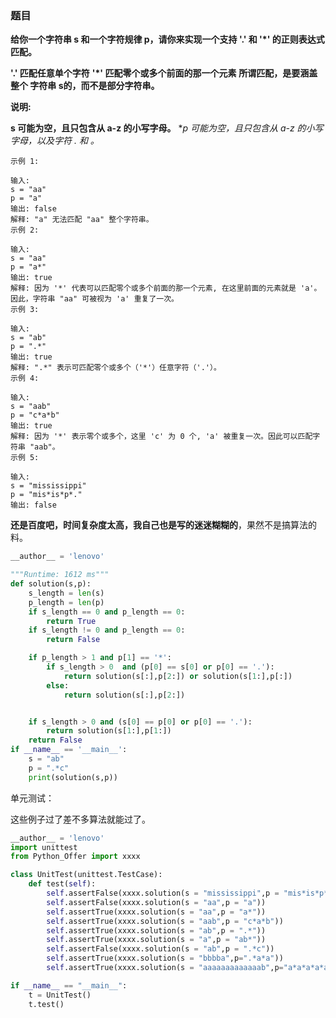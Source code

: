 ### 题目

**给你一个字符串 s 和一个字符规律 p，请你来实现一个支持 '.' 和 '*' 的正则表达式匹配。**

**'.' 匹配任意单个字符**
**'*' 匹配零个或多个前面的那一个元素**
**所谓匹配，是要涵盖 整个 字符串 s的，而不是部分字符串。**

**说明:**

**s 可能为空，且只包含从 a-z 的小写字母。**
**p 可能为空，且只包含从 a-z 的小写字母，以及字符 . 和 *。**

```
示例 1:

输入:
s = "aa"
p = "a"
输出: false
解释: "a" 无法匹配 "aa" 整个字符串。
示例 2:

输入:
s = "aa"
p = "a*"
输出: true
解释: 因为 '*' 代表可以匹配零个或多个前面的那一个元素, 在这里前面的元素就是 'a'。因此，字符串 "aa" 可被视为 'a' 重复了一次。
示例 3:

输入:
s = "ab"
p = ".*"
输出: true
解释: ".*" 表示可匹配零个或多个（'*'）任意字符（'.'）。
示例 4:

输入:
s = "aab"
p = "c*a*b"
输出: true
解释: 因为 '*' 表示零个或多个，这里 'c' 为 0 个, 'a' 被重复一次。因此可以匹配字符串 "aab"。
示例 5:

输入:
s = "mississippi"
p = "mis*is*p*."
输出: false
```



**还是百度吧，时间复杂度太高，我自己也是写的迷迷糊糊的**，果然不是搞算法的料。

```python
__author__ = 'lenovo'

"""Runtime: 1612 ms"""
def solution(s,p):
    s_length = len(s)
    p_length = len(p)
    if s_length == 0 and p_length == 0:
        return True
    if s_length != 0 and p_length == 0:
        return False

    if p_length > 1 and p[1] == '*':
        if s_length > 0  and (p[0] == s[0] or p[0] == '.'):
            return solution(s[:],p[2:]) or solution(s[1:],p[:])
        else:
            return solution(s[:],p[2:])


    if s_length > 0 and (s[0] == p[0] or p[0] == '.'):
        return solution(s[1:],p[1:])
    return False
if __name__ == '__main__':
    s = "ab"
    p = ".*c"
    print(solution(s,p))


```

单元测试：

这些例子过了差不多算法就能过了。

```python
__author__ = 'lenovo'
import unittest
from Python_Offer import xxxx

class UnitTest(unittest.TestCase):
    def test(self):
        self.assertFalse(xxxx.solution(s = "mississippi",p = "mis*is*p*."))
        self.assertFalse(xxxx.solution(s = "aa",p = "a"))
        self.assertTrue(xxxx.solution(s = "aa",p = "a*"))
        self.assertTrue(xxxx.solution(s = "aab",p = "c*a*b"))
        self.assertTrue(xxxx.solution(s = "ab",p = ".*"))
        self.assertTrue(xxxx.solution(s = "a",p = "ab*"))
        self.assertFalse(xxxx.solution(s = "ab",p = ".*c"))
        self.assertTrue(xxxx.solution(s = "bbbba",p=".*a*a"))
        self.assertTrue(xxxx.solution(s = "aaaaaaaaaaaaab",p="a*a*a*a*a*a*a*a*a*a*c"))

if __name__ == "__main__":
    t = UnitTest()
    t.test()
```



